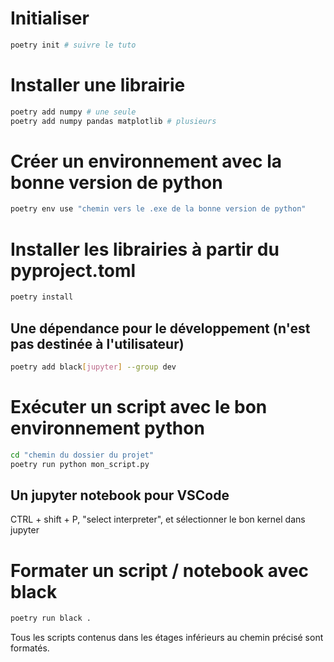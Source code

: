 # Initialiser 
```bash
poetry init # suivre le tuto
```

# Installer une librairie
```bash
poetry add numpy # une seule
poetry add numpy pandas matplotlib # plusieurs
```
# Créer un environnement avec la bonne version de python
```bash
poetry env use "chemin vers le .exe de la bonne version de python"
```

# Installer les librairies à partir du pyproject.toml
```bash
poetry install
```
## Une dépendance pour le développement (n'est pas destinée à l'utilisateur)
```bash
poetry add black[jupyter] --group dev
```

# Exécuter un script avec le bon environnement python
```bash
cd "chemin du dossier du projet"
poetry run python mon_script.py
```
## Un jupyter notebook pour VSCode
CTRL + shift + P, "select interpreter", et sélectionner le bon kernel dans jupyter

# Formater un script / notebook avec black
```bash
poetry run black .
```
Tous les scripts contenus dans les étages inférieurs au chemin précisé sont formatés.